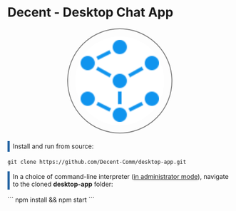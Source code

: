 
# Decent - Desktop Chat App

<p align="center">
<img style="border-radius: 50%; border: 2px solid gray; padding: 1rem" src="src/assets/icons/decentralized-network-100.svg" />
</p>

<p style="border-left: 5px solid hsl(210, 61%, 40%);
  padding: 0.25em 0.5em;">
  Install and run from source:
</p>

```
git clone https://github.com/Decent-Comm/desktop-app.git
```
<p style="border-left: 5px solid hsl(210, 61%, 40%);
  padding: 0.25em 0.5em;">
  In a choice of command-line interpreter (<u>in administrator mode</u>), navigate to the cloned <b>desktop-app</b> folder:
</p>
```
npm install && npm start
```
